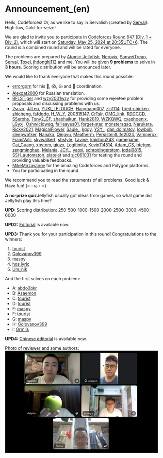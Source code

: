 # Announcement_(en)

Hello, Codeforces! Or, as we like to say in Servalish (created by [Serval](https://codeforces.com/profile/Serval "Grandmaster Serval")): High-low, Cold-for-seize!

We are glad to invite you to participate in [Codeforces Round 947 (Div. 1 + Div. 2)](https://codeforces.com/contest/1975), which will start on [Saturday, May 25, 2024 at 20:35UTC+6](https://codeforces.com/https://www.timeanddate.com/worldclock/fixedtime.html?day=25&month=5&year=2024&hour=17&min=35&sec=0&p1=166). The round is a combined round and will be rated for everyone.

The problems are prepared by [Atomic-Jellyfish](https://codeforces.com/profile/Atomic-Jellyfish "Grandmaster Atomic-Jellyfish"), [Nerovix](https://codeforces.com/profile/Nerovix "International Master Nerovix"), [SanweiTreap](https://codeforces.com/profile/SanweiTreap "Grandmaster SanweiTreap"), [Serval](https://codeforces.com/profile/Serval "Grandmaster Serval"), [Toxel](https://codeforces.com/profile/Toxel "International Grandmaster Toxel"), [jhdonghj112](https://codeforces.com/profile/jhdonghj112 "Grandmaster jhdonghj112") and me. You will be given **9 problems** to solve in **3 hours**. Scoring distribution will be announced later.

We would like to thank everyone that makes this round possible:

 * [errorgorn](https://codeforces.com/profile/errorgorn "International Grandmaster errorgorn") for his 🐸, 😱, 👍 and 🥶 coordination.
* [Alexdat2000](https://codeforces.com/profile/Alexdat2000 "Master Alexdat2000") for Russian translation.
* [BFLSTiger](https://codeforces.com/profile/BFLSTiger "Master BFLSTiger") and [wzy2001wzy](https://codeforces.com/profile/wzy2001wzy "Master wzy2001wzy") for providing some ~~rejected~~ problem proposals and discussing problems with us.
* [2sozx](https://codeforces.com/profile/2sozx "International Master 2sozx"), [JJLeo](https://codeforces.com/profile/JJLeo "International Master JJLeo"), [YUKI_LELOUCH](https://codeforces.com/profile/YUKI_LELOUCH "Expert YUKI_LELOUCH"), [Hanghang007](https://codeforces.com/profile/Hanghang007 "Master Hanghang007"), [zlc1114](https://codeforces.com/profile/zlc1114 "Grandmaster zlc1114"), [fried-chicken](https://codeforces.com/profile/fried-chicken "Master fried-chicken"), [zhicheng](https://codeforces.com/profile/zhicheng "Expert zhicheng"), [fsfdgdg](https://codeforces.com/profile/fsfdgdg "Unrated, fsfdgdg"), [H_W_Y](https://codeforces.com/profile/H_W_Y "Candidate Master H_W_Y"), [200815147](https://codeforces.com/profile/200815147 "Master 200815147"), [CrTsIr](https://codeforces.com/profile/CrTsIr "Grandmaster CrTsIr"), [OMG_link](https://codeforces.com/profile/OMG_link "Grandmaster OMG_link"), [RDDCCD](https://codeforces.com/profile/RDDCCD "International Grandmaster RDDCCD"), [SSerxhs](https://codeforces.com/profile/SSerxhs "International Grandmaster SSerxhs"), [Tony2_CF](https://codeforces.com/profile/Tony2_CF "Grandmaster Tony2_CF"), [zhaohaikun](https://codeforces.com/profile/zhaohaikun "Grandmaster zhaohaikun"), [Hank2019](https://codeforces.com/profile/Hank2019 "Master Hank2019"), [WZKQWQ](https://codeforces.com/profile/WZKQWQ "Candidate Master WZKQWQ"), [cxaphoenix](https://codeforces.com/profile/cxaphoenix "Grandmaster cxaphoenix"), [LGyxj](https://codeforces.com/profile/LGyxj "Expert LGyxj"), [Oshwiciqwqq](https://codeforces.com/profile/Oshwiciqwqq "Master Oshwiciqwqq"), [fallleaves01](https://codeforces.com/profile/fallleaves01 "International Grandmaster fallleaves01"), [forget-star](https://codeforces.com/profile/forget-star "Candidate Master forget-star"), [monstersqaq](https://codeforces.com/profile/monstersqaq "International Grandmaster monstersqaq"), [Narukara](https://codeforces.com/profile/Narukara "Newbie Narukara"), [Ricky2021](https://codeforces.com/profile/Ricky2021 "Master Ricky2021"), [MagicalFlower](https://codeforces.com/profile/MagicalFlower "International Grandmaster MagicalFlower"), [Saule_](https://codeforces.com/profile/Saule_ "Candidate Master Saule_"), [kgqy](https://codeforces.com/profile/kgqy "Master kgqy"), [YSY_](https://codeforces.com/profile/YSY_ "Newbie YSY_"), [dan_dolmatov](https://codeforces.com/profile/dan_dolmatov "Candidate Master dan_dolmatov"), [lowbob](https://codeforces.com/profile/lowbob "Candidate Master lowbob"), [sleepwa1ker](https://codeforces.com/profile/sleepwa1ker "Candidate Master sleepwa1ker"), [Nanako](https://codeforces.com/profile/Nanako "Master Nanako"), [Qingyu](https://codeforces.com/profile/Qingyu "Legendary Grandmaster Qingyu"), [Meatherm](https://codeforces.com/profile/Meatherm "Master Meatherm"), [PersistentLife2024](https://codeforces.com/profile/PersistentLife2024 "International Grandmaster PersistentLife2024"), [Vamperox](https://codeforces.com/profile/Vamperox "Pupil Vamperox"), [FransValli](https://codeforces.com/profile/FransValli "Expert FransValli"), [skywalkert](https://codeforces.com/profile/skywalkert "International Master skywalkert"), [shstyle](https://codeforces.com/profile/shstyle "Candidate Master shstyle"), [Lavine](https://codeforces.com/profile/Lavine "Candidate Master Lavine"), [kaichou243](https://codeforces.com/profile/kaichou243 "Expert kaichou243"), [gamegame](https://codeforces.com/profile/gamegame "Legendary Grandmaster gamegame"), [Cai_Guang](https://codeforces.com/profile/Cai_Guang "Master Cai_Guang"), [xhytom](https://codeforces.com/profile/xhytom "Master xhytom"), [qiuzx](https://codeforces.com/profile/qiuzx "International Grandmaster qiuzx"), [Legitimity](https://codeforces.com/profile/Legitimity "Grandmaster Legitimity"), [Kevin114514](https://codeforces.com/profile/Kevin114514 "Legendary Grandmaster Kevin114514"), [Adam_GS](https://codeforces.com/profile/Adam_GS "International Grandmaster Adam_GS"), [htetgm](https://codeforces.com/profile/htetgm "Candidate Master htetgm"), [zengminghao](https://codeforces.com/profile/zengminghao "Master zengminghao"), [Melania](https://codeforces.com/profile/Melania "Grandmaster Melania"), [JCY_](https://codeforces.com/profile/JCY_ "International Grandmaster JCY_"), [yaoxi](https://codeforces.com/profile/yaoxi "Grandmaster yaoxi"), [schrodingerstom](https://codeforces.com/profile/schrodingerstom "International Master schrodingerstom"), [jqdai0815](https://codeforces.com/profile/jqdai0815 "Legendary Grandmaster jqdai0815"), [SSH_automaton](https://codeforces.com/profile/SSH_automaton "Grandmaster SSH_automaton"), [platelet](https://codeforces.com/profile/platelet "International Grandmaster platelet") and [sjc061031](https://codeforces.com/profile/sjc061031 "Master sjc061031") for testing the round and providing valuable feedbacks.
* [MikeMirzayanov](https://codeforces.com/profile/MikeMirzayanov "Headquarters, MikeMirzayanov") for the amazing Codeforces and Polygon platforms.
* You for participating in the round.

We recommend you to read the statements of all problems. Good luck & Have fun! (=・ω・=)

 **A no-prize quiz**Jellyfish usually got ideas from games, so what game did Jellyfish play this time?

**UPD:** Scoring distribution: 250-500-1000-1500-2000-2500-3000-4500-6000

**UPD2:** [Editorial](Tutorial_1_(en).md) is available now.

**UPD3:** Thank you for your participation in this round! Congratulations to the winners:

 1. [tourist](https://codeforces.com/profile/tourist "Legendary Grandmaster tourist")
2. [Golovanov399](https://codeforces.com/profile/Golovanov399 "Legendary Grandmaster Golovanov399")
3. [maspy](https://codeforces.com/profile/maspy "Legendary Grandmaster maspy")
4. [hos.lyric](https://codeforces.com/profile/hos.lyric "Legendary Grandmaster hos.lyric")
5. [Um_nik](https://codeforces.com/profile/Um_nik "Legendary Grandmaster Um_nik")

And the first solves on each problem:

 * A: [abdo3bkr](https://codeforces.com/profile/abdo3bkr "Pupil abdo3bkr")
* B: [Asaemon](https://codeforces.com/profile/Asaemon "Specialist Asaemon")
* C: [tourist](https://codeforces.com/profile/tourist "Legendary Grandmaster tourist")
* D: [tourist](https://codeforces.com/profile/tourist "Legendary Grandmaster tourist")
* E: [maspy](https://codeforces.com/profile/maspy "Legendary Grandmaster maspy")
* F: [tourist](https://codeforces.com/profile/tourist "Legendary Grandmaster tourist")
* G: [maspy](https://codeforces.com/profile/maspy "Legendary Grandmaster maspy")
* H: [Golovanov399](https://codeforces.com/profile/Golovanov399 "Legendary Grandmaster Golovanov399")
* I: [Ormlis](https://codeforces.com/profile/Ormlis "Legendary Grandmaster Ormlis")

**UPD4:** [Chinese editorial](https://codeforces.com/contest/1975/attachments/download/25694/editorial_zh.pdf) is available now.

Photo of reviewer and some authors: ![ ](images/0ee062f6354d4d2b11c65d17e2b031a3fb67c5ac.png)

